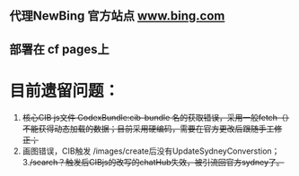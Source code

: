## 代理NewBing 官方站点 www.bing.com
## 部署在 cf pages上

# 目前遗留问题：
1. ~~核心CIB js文件 CodexBundle:cib-bundle 名的获取错误，采用一般fetch（）不能获得动态加载的数据；目前采用硬编码，需要在官方更改后跟随手工修正；~~
2. 画图错误，CIB触发 /images/create后没有UpdateSydneyConverstion；
3.~~/search？触发后CIBjs的改写的chatHub失效，被引流回官方sydney了。~~
